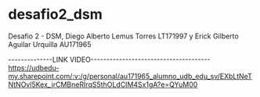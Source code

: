 # desafio2_dsm
Desafio 2 - DSM, Diego Alberto Lemus Torres LT171997 y Erick Gilberto Aguilar Urquilla AU171965

--------------LINK VIDEO--------------------------------------
https://udbedu-my.sharepoint.com/:v:/g/personal/au171965_alumno_udb_edu_sv/EXbLtNeTNtNOvl5Kex_jrCMBneRIrqS5thOLdCIM4Sx1gA?e=QYuM00
